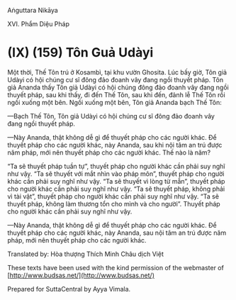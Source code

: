 Aṅguttara Nikāya

XVI. Phẩm Diệu Pháp

# (IX) (159) Tôn Guả Udàyi

Một thời, Thế Tôn trú ở Kosambì, tại khu vườn Ghosita. Lúc bấy giờ, Tôn giả Udàyi có hội chúng cư sĩ đông đảo đoanh vây đang ngồi thuyết pháp. Tôn giả Ananda thấy Tôn giả Udàyi có hội chúng đông đảo đoanh vây đang ngồi thuyết pháp, sau khi thấy, đi đến Thế Tôn, sau khi đến, đảnh lễ Thế Tôn rồi ngồi xuống một bên. Ngồi xuống một bên, Tôn giả Ananda bạch Thế Tôn:

—Bạch Thế Tôn, Tôn giả Udàyi có hội chúng cư sĩ đông đảo đoanh vây đang ngồi thuyết pháp.

—Này Ananda, thật không dễ gì để thuyết pháp cho các người khác. Ðể thuyết pháp cho các người khác, này Ananda, sau khi nội tâm an trú được năm pháp, mới nên thuyết pháp cho các người khác. Thế nào là năm?

“Ta sẽ thuyết pháp tuần tự”, thuyết pháp cho người khác cần phải suy nghĩ như vậy. “Ta sẽ thuyết với mắt nhìn vào pháp môn”, thuyết pháp cho người khác cần phải suy nghĩ như vậy. “Ta sẽ thuyết vì lòng từ mẫn”, thuyết pháp cho người khác cần phải suy nghĩ như vậy. “Ta sẽ thuyết pháp, không phải vì tài vật”, thuyết pháp cho người khác cần phải suy nghĩ như vậy. “Ta sẽ thuyết pháp, không làm thương tổn cho mình và cho người”. Thuyết pháp cho người khác cần phải suy nghĩ như vậy.

—Này Ananda, thật không dễ gì để thuyết pháp cho các người khác. Ðể thuyết pháp cho các người khác, này Ananda, sau nội tâm an trú được năm pháp, mới nên thuyết pháp cho các người khác.

Translated by: Hòa thượng Thích Minh Châu dịch Việt

These texts have been used with the kind permission of the webmaster of [http://www.budsas.net/](http://www.budsas.net/)

Prepared for SuttaCentral by Ayya Vimala.